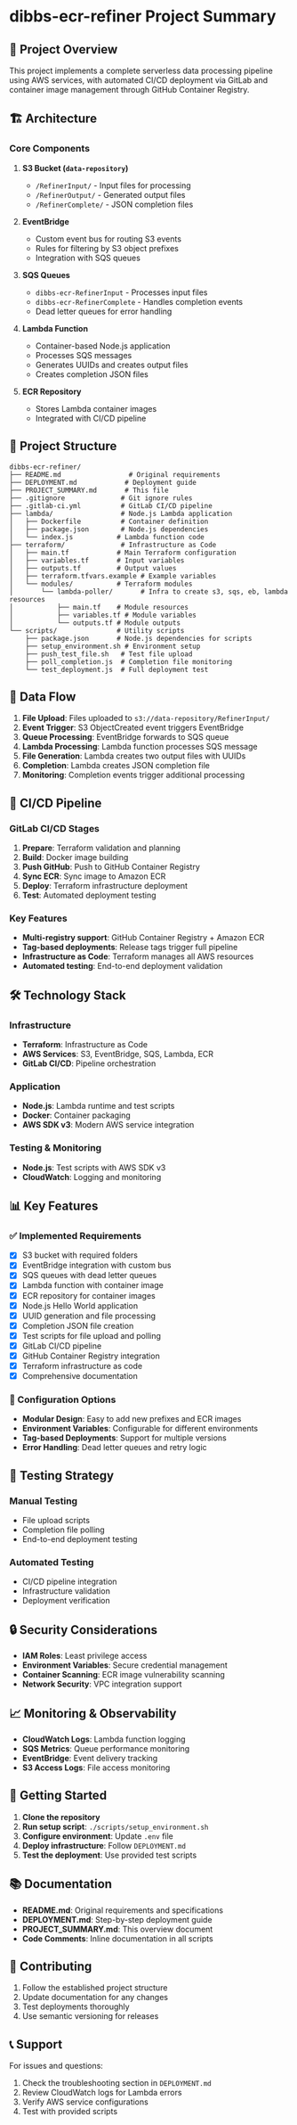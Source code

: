 # dibbs-ecr-refiner Project Summary

## 🎯 Project Overview

This project implements a complete serverless data processing pipeline using AWS services, with automated CI/CD deployment via GitLab and container image management through GitHub Container Registry.

## 🏗️ Architecture

### Core Components

1. **S3 Bucket (`data-repository`)**
   - `/RefinerInput/` - Input files for processing
   - `/RefinerOutput/` - Generated output files
   - `/RefinerComplete/` - JSON completion files

2. **EventBridge**
   - Custom event bus for routing S3 events
   - Rules for filtering by S3 object prefixes
   - Integration with SQS queues

3. **SQS Queues**
   - `dibbs-ecr-RefinerInput` - Processes input files
   - `dibbs-ecr-RefinerComplete` - Handles completion events
   - Dead letter queues for error handling

4. **Lambda Function**
   - Container-based Node.js application
   - Processes SQS messages
   - Generates UUIDs and creates output files
   - Creates completion JSON files

5. **ECR Repository**
   - Stores Lambda container images
   - Integrated with CI/CD pipeline

## 📁 Project Structure

```
dibbs-ecr-refiner/
├── README.md                 # Original requirements
├── DEPLOYMENT.md            # Deployment guide
├── PROJECT_SUMMARY.md       # This file
├── .gitignore              # Git ignore rules
├── .gitlab-ci.yml          # GitLab CI/CD pipeline
├── lambda/                 # Node.js Lambda application
│   ├── Dockerfile          # Container definition
│   ├── package.json        # Node.js dependencies
│   └── index.js           # Lambda function code
├── terraform/              # Infrastructure as Code
│   ├── main.tf            # Main Terraform configuration
│   ├── variables.tf       # Input variables
│   ├── outputs.tf         # Output values
│   ├── terraform.tfvars.example # Example variables
│   └── modules/           # Terraform modules
│       └── lambda-poller/       # Infra to create s3, sqs, eb, lambda resources
│           ├── main.tf    # Module resources
│           ├── variables.tf # Module variables
│           └── outputs.tf # Module outputs
└── scripts/               # Utility scripts
    ├── package.json       # Node.js dependencies for scripts
    ├── setup_environment.sh # Environment setup
    ├── push_test_file.sh   # Test file upload
    ├── poll_completion.js  # Completion file monitoring
    └── test_deployment.js  # Full deployment test
```

## 🔄 Data Flow

1. **File Upload**: Files uploaded to `s3://data-repository/RefinerInput/`
2. **Event Trigger**: S3 ObjectCreated event triggers EventBridge
3. **Queue Processing**: EventBridge forwards to SQS queue
4. **Lambda Processing**: Lambda function processes SQS message
5. **File Generation**: Lambda creates two output files with UUIDs
6. **Completion**: Lambda creates JSON completion file
7. **Monitoring**: Completion events trigger additional processing

## 🚀 CI/CD Pipeline

### GitLab CI/CD Stages

1. **Prepare**: Terraform validation and planning
2. **Build**: Docker image building
3. **Push GitHub**: Push to GitHub Container Registry
4. **Sync ECR**: Sync image to Amazon ECR
5. **Deploy**: Terraform infrastructure deployment
6. **Test**: Automated deployment testing

### Key Features

- **Multi-registry support**: GitHub Container Registry + Amazon ECR
- **Tag-based deployments**: Release tags trigger full pipeline
- **Infrastructure as Code**: Terraform manages all AWS resources
- **Automated testing**: End-to-end deployment validation

## 🛠️ Technology Stack

### Infrastructure
- **Terraform**: Infrastructure as Code
- **AWS Services**: S3, EventBridge, SQS, Lambda, ECR
- **GitLab CI/CD**: Pipeline orchestration

### Application
- **Node.js**: Lambda runtime and test scripts
- **Docker**: Container packaging
- **AWS SDK v3**: Modern AWS service integration

### Testing & Monitoring
- **Node.js**: Test scripts with AWS SDK v3
- **CloudWatch**: Logging and monitoring

## 📊 Key Features

### ✅ Implemented Requirements

- [x] S3 bucket with required folders
- [x] EventBridge integration with custom bus
- [x] SQS queues with dead letter queues
- [x] Lambda function with container image
- [x] ECR repository for container images
- [x] Node.js Hello World application
- [x] UUID generation and file processing
- [x] Completion JSON file creation
- [x] Test scripts for file upload and polling
- [x] GitLab CI/CD pipeline
- [x] GitHub Container Registry integration
- [x] Terraform infrastructure as code
- [x] Comprehensive documentation

### 🔧 Configuration Options

- **Modular Design**: Easy to add new prefixes and ECR images
- **Environment Variables**: Configurable for different environments
- **Tag-based Deployments**: Support for multiple versions
- **Error Handling**: Dead letter queues and retry logic

## 🧪 Testing Strategy

### Manual Testing
- File upload scripts
- Completion file polling
- End-to-end deployment testing

### Automated Testing
- CI/CD pipeline integration
- Infrastructure validation
- Deployment verification

## 🔒 Security Considerations

- **IAM Roles**: Least privilege access
- **Environment Variables**: Secure credential management
- **Container Scanning**: ECR image vulnerability scanning
- **Network Security**: VPC integration support

## 📈 Monitoring & Observability

- **CloudWatch Logs**: Lambda function logging
- **SQS Metrics**: Queue performance monitoring
- **EventBridge**: Event delivery tracking
- **S3 Access Logs**: File access monitoring

## 🚀 Getting Started

1. **Clone the repository**
2. **Run setup script**: `./scripts/setup_environment.sh`
3. **Configure environment**: Update `.env` file
4. **Deploy infrastructure**: Follow `DEPLOYMENT.md`
5. **Test the deployment**: Use provided test scripts

## 📚 Documentation

- **README.md**: Original requirements and specifications
- **DEPLOYMENT.md**: Step-by-step deployment guide
- **PROJECT_SUMMARY.md**: This overview document
- **Code Comments**: Inline documentation in all scripts

## 🤝 Contributing

1. Follow the established project structure
2. Update documentation for any changes
3. Test deployments thoroughly
4. Use semantic versioning for releases

## 📞 Support

For issues and questions:
1. Check the troubleshooting section in `DEPLOYMENT.md`
2. Review CloudWatch logs for Lambda errors
3. Verify AWS service configurations
4. Test with provided scripts 